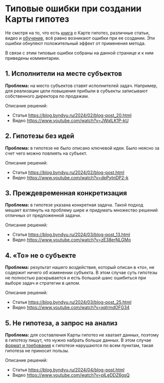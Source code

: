 # Типовые ошибки при создании Карты гипотез

Не смотря на то, что есть [книга](https://картагипотез.рф/book) о Карте гипотез, различные статьи, видео и [обучение](https://картагипотез.рф/study), всё равно возникают ошибки при ее создании. Эти ошибки обнуляют положительный эффект от применения метода.

В связи с этим типовые ошибки собраны на данной странице и к ним приведены комментарии.

## 1. Исполнители на месте субъектов

**Проблема:** на место субъектов ставят исполнителей задач. Например, для реализации цели повышения прибыли в субъекты записывают собственного директора по продажам.

Описание решений:
 * Статья https://blog.byndyu.ru/2024/02/blog-post_20.html
 * Видео https://www.youtube.com/watch?v=JWqILK1P-kU 

## 2. Гипотезы без идей

**Проблема:** в гипотезе не было описано ключевой идеи. Было неясно за счет чего можно повлиять на субъект.

Описание решений:
 * Статья https://blog.byndyu.ru/2024/02/blog-post.html
 * Видео https://www.youtube.com/watch?v=dpPytnDP2-k

## 3. Преждевременная конкретизация

**Проблема:** в гипотезе указана конкретная задача. Такой подход мешает взглянуть на проблему шире и придумать множество  решений отличных от предложенной задачи.

Описание решений:
 * Статья https://blog.byndyu.ru/2024/03/blog-post_13.html
 * Видео https://www.youtube.com/watch?v=zE38erNLGMo

## 4. «То» не о субъекте

**Проблема:** результат нашего воздействия, который описан в «то», не содержит ничего об изменении субъекта. В этом случае суть гипотезы не полностью раскрывается и есть большой шанс ошибиться при выборе задач и стратегии в целом.

Описание решений:
 * Статья https://blog.byndyu.ru/2024/03/blog-post_25.html
 * Видео https://www.youtube.com/watch?v=xqlrmdOFG34

## 5. Не гипотеза, а запрос на анализ

**Проблема:** для составления Карты гипотез не хватает данных, поэтому в гипотезу пишут, что нужно набрать больше данных. В этом случае [формат и требования](https://github.com/Byndyusoft/hypothesismapping?tab=readme-ov-file#формат-гипотезы) к гипотезе нарушаются по всем пунктам, такая гипотеза не приносит пользы.

Описание решений:
 * Статья https://blog.byndyu.ru/2024/04/blog-post.html
 * Видео https://www.youtube.com/watch?v=plLeDDZ6gsQ
